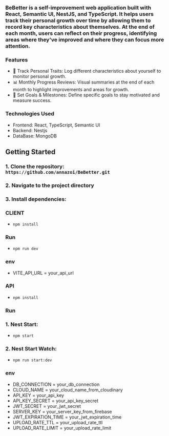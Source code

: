 ### ΒeBetter is a self-improvement web application built with React, Semantic UI, NestJS, and TypeScript. It helps users track their personal growth over time by allowing them to record key characteristics about themselves. At the end of each month, users can reflect on their progress, identifying areas where they've improved and where they can focus more attention.

### Features

- 📝 Track Personal Traits: Log different characteristics about yourself to monitor personal growth.
- 📊 Monthly Progress Reviews: Visual summaries at the end of each month to highlight improvements and areas for growth.
- 🌟 Set Goals & Milestones: Define specific goals to stay motivated and measure success.

### Technologies Used

- Frontend: React, TypeScript, Semantic UI
- Backend: Nestjs
- DataBase: MongoDB

## Getting Started

### 1. Clone the repository: `https://github.com/annazoi/BeBetter.git`

### 2. Navigate to the project directory

### 3. Install dependencies:

### CLIENT

- `npm install`

### Run

- `npm run dev`

### env

- VITE_API_URL = your_api_url

### API

- `npm install`

### Run

### 1. Nest Start:

- `npm start`

### 2. Nest Start Watch:

- `npm run start:dev`

### env

- DB_CONNECTION = your_db_connection
- CLOUD_NAME = your_cloud_name_from_cloudinary
- API_KEY = your_api_key
- API_KEY_SECRET = your_api_key_secret
- JWT_SECRET = your_jwt_secret
- SERVER_KEY = your_server_key_from_firebase
- JWT_EXPIRATION_TIME = your_jwt_expiration_time
- UPLOAD_RATE_TTL = your_upload_rate_ttl
- UPLOAD_RATE_LIMIT = your_upload_rate_limit
